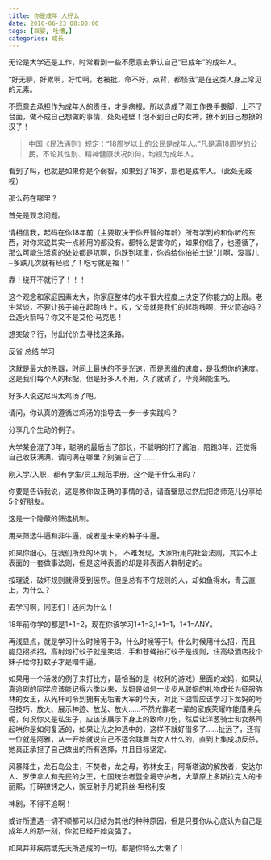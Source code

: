 ```yaml
---
title: 你是成年 人好么
date: 2016-06-23 08:00:00
tags: [巨婴, 吐槽,]
categories: 成长
---
```


无论是大学还是工作，时常看到一些不愿意去承认自己“已成年”的成年人。

“好无聊，好累啊，好忙啊，老被批，命不好，点背，都怪我”是在这类人身上常见的元素。

不愿意去承担作为成年人的责任，才是病根。所以造成了刚工作畏手畏脚，上不了台面，做不成自己想做的事情，处处碰壁！泡不到自己的女神，撩不到自己想撩的汉子！

>中国《民法通则》规定：“18周岁以上的公民是成年人。”凡是满18周岁的公民，不论其性别、精神健康状况如何，均视为成年人。

看到了吗，也就是如果你是个弱智，如果到了18岁，那也是成年人。（此处无歧视）

那么药在哪里？

首先是观念问题。

请相信我，起码在你18年前（主要取决于你开智的年龄）所有学到的和你听的东西，对你来说其实一点卵用的都没有。都特么是害你的，如果你信了，也遵循了，那么可能生活真的处处都是坑啊，你跌到坑里，你妈给你拍拍土说“儿啊，没事儿~多跌几次就有经验了！吃亏就是福！”

靠！绕开不就行了！！！

这个观念和家庭因素太大，你家庭整体的水平很大程度上决定了你能力的上限。老生常谈，不要让孩子输在起跑线上，哎，父母就是我们的起跑线啊，开火箭追吗？会造火箭吗？你又不是艾伦·马克思！

想突破？行，付出代价去寻找这条路。

反省 总结 学习

这就是最大的杀器，时间上最快的不是光速，而是思维的速度，是我想你的速度。这是我们每个人的标配，但是好多人不用，久了就锈了，毕竟熟能生巧。

好多人说这尼玛太鸡汤了吧。

请问，你认真的遵循过鸡汤的指导去一步一步实践吗？

分享几个生动的例子。

大学某会混了3年，聪明的最后当了部长，不聪明的打了酱油，陪跑3年，还觉得自己收获满满，请问满在哪里？别骗自己了......

刚入学/入职，都有学生/员工规范手册。这个是干什么用的？

你要是告诉我说，这是教你做正确的事情的话，请面壁思过然后把洛师范儿分享给5个好朋友。

这是一个隐蔽的筛选机制。

用来筛选牛逼和非牛逼，或者是未来的种子牛逼。

如果你细心，在我们所处的环境下， 不难发现，大家所用的社会法则，其实不止表面的一套做事法则，但是这种表面的却是非表面人群制定的。

按理说，破坏规则就得受到惩罚。但是总有不守规则的人，却如鱼得水，青云直上，为什么？

去学习啊，同志们！还问为什么！

18年前你学的都是1+1=2，现在你该学习1+1=3,1+1=1，1+1=ANY。

再浅显点，就是学习什么时候等于3，什么时候等于1。什么时候用什么招，而且能见招拆招，高射炮打蚊子就是笑话，手和苍蝇拍打蚊子是规则，住高级酒店找个妹子给你打蚊子才是暗牛逼。


如果用一个活泼的例子来打比方，最恰当的是《权利的游戏》里面的龙妈，如果认真追剧的同学应该能记得六季以来，龙妈是如何一步步从联姻的礼物成长为征服弥林的女王，从光杆司令到拥有无垢者大军的今天，对比下囧雪应该学习下龙妈的号召技巧，放火、展示神迹、放龙、放火......不然光靠老一辈的家族荣耀咋能借来兵呢，何况你又是私生子，应该该展示下身上的致命刀伤，然后让洋葱骑士和女祭司起哄你是如何复活的，如果让光之神选中的，这样不就好借多了......扯远了，还有一位就是阿雅，从一开始就说自己不适合跳舞当女人什么的，直到上集成功反杀，她真正承担了自己做出的所有选择，并且目标坚定。

风暴降生，龙石岛公主，不焚者，龙之母，弥林女王，阿斯塔波的解放者，安达尔人、罗伊拿人和先民的女王，七国统治者暨全境守护者，大草原上多斯拉克人的卡丽熙，打碎镣铐之人，豌豆射手丹妮莉丝·坦格利安

神剧，不得不追啊！


或许所遭遇一切不顺都可以归结为其他的种种原因，但是只要你从心底认为自己是成年人的那一刻，你就已经开始变强了。

如果并非疾病或先天所造成的一切，都是你特么太懒了！

